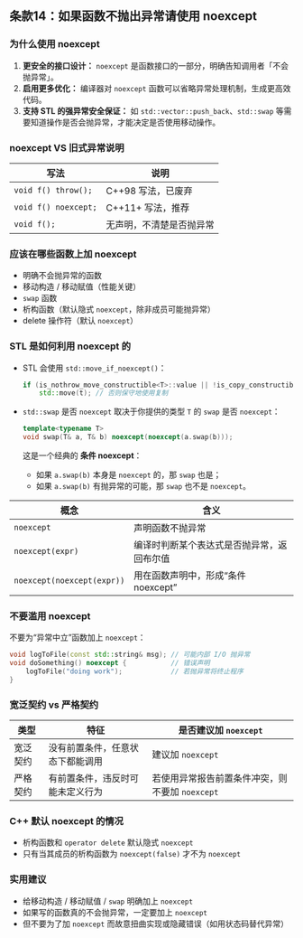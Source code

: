 ## 条款14：如果函数不抛出异常请使用 noexcept

### 为什么使用 noexcept

1. **更安全的接口设计：**
   `noexcept` 是函数接口的一部分，明确告知调用者「不会抛异常」。
2. **启用更多优化：**
   编译器对 `noexcept` 函数可以省略异常处理机制，生成更高效代码。
3. **支持 STL 的强异常安全保证：**
   如 `std::vector::push_back`、`std::swap` 等需要知道操作是否会抛异常，才能决定是否使用移动操作。

### noexcept VS 旧式异常说明

| 写法                 | 说明                     |
| -------------------- | ------------------------ |
| `void f() throw();`  | C++98 写法，已废弃       |
| `void f() noexcept;` | C++11+ 写法，推荐        |
| `void f();`          | 无声明，不清楚是否抛异常 |

### 应该在哪些函数上加 noexcept

- 明确不会抛异常的函数
- 移动构造 / 移动赋值（性能关键）
- `swap` 函数
- 析构函数（默认隐式 `noexcept`，除非成员可能抛异常）
- delete 操作符（默认 `noexcept`）

### STL 是如何利用 noexcept 的

- STL 会使用 `std::move_if_noexcept()`：

  ```cpp
  if (is_nothrow_move_constructible<T>::value || !is_copy_constructible<T>::value)
      std::move(t); // 否则保守地使用复制
  ```

- `std::swap` 是否 `noexcept` 取决于你提供的类型 `T` 的 `swap` 是否 `noexcept`：

  ```cpp
  template<typename T>
  void swap(T& a, T& b) noexcept(noexcept(a.swap(b)));
  ```

  这是一个经典的 **条件 noexcept**：

  - 如果 `a.swap(b)` 本身是 `noexcept` 的，那 `swap` 也是；
  - 如果 `a.swap(b)` 有抛异常的可能，那 `swap` 也不是 `noexcept`。

| 概念                       | 含义                                       |
| -------------------------- | ------------------------------------------ |
| `noexcept`                 | 声明函数不抛异常                           |
| `noexcept(expr)`           | 编译时判断某个表达式是否抛异常，返回布尔值 |
| `noexcept(noexcept(expr))` | 用在函数声明中，形成“条件 noexcept”        |

### 不要滥用 noexcept

不要为“异常中立”函数加上 `noexcept`：

```cpp
void logToFile(const std::string& msg); // 可能内部 I/O 抛异常
void doSomething() noexcept {           // 错误声明
    logToFile("doing work");            // 若抛异常将终止程序
}
```

###  宽泛契约 vs 严格契约

| 类型     | 特征                             | 是否建议加 `noexcept`                           |
| -------- | -------------------------------- | ----------------------------------------------- |
| 宽泛契约 | 没有前置条件，任意状态下都能调用 | 建议加 `noexcept`                               |
| 严格契约 | 有前置条件，违反时可能未定义行为 | 若使用异常报告前置条件冲突，则不要加 `noexcept` |

### C++ 默认 noexcept 的情况

- 析构函数和 `operator delete` 默认隐式 `noexcept`
- 只有当其成员的析构函数为 `noexcept(false)` 才不为 `noexcept`

### 实用建议

- 给移动构造 / 移动赋值 / `swap` 明确加上 `noexcept`
- 如果写的函数真的不会抛异常，一定要加上 `noexcept`
- 但不要为了加 `noexcept` 而故意扭曲实现或隐藏错误（如用状态码替代异常）